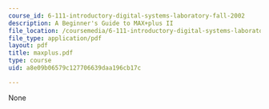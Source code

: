 ```yaml
---
course_id: 6-111-introductory-digital-systems-laboratory-fall-2002
description: A Beginner's Guide to MAX+plus II
file_location: /coursemedia/6-111-introductory-digital-systems-laboratory-fall-2002/a8e09b06579c127706639daa196cb17c_maxplus.pdf
file_type: application/pdf
layout: pdf
title: maxplus.pdf
type: course
uid: a8e09b06579c127706639daa196cb17c

---
```

None